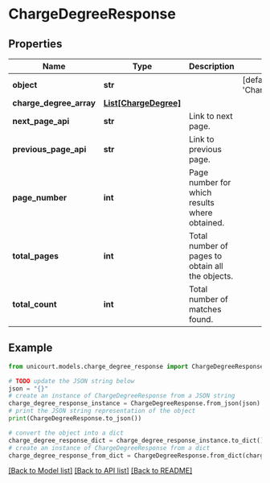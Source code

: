 # ChargeDegreeResponse


## Properties

Name | Type | Description | Notes
------------ | ------------- | ------------- | -------------
**object** | **str** |  | [default to 'ChargeDegreeResponse']
**charge_degree_array** | [**List[ChargeDegree]**](ChargeDegree.md) |  | 
**next_page_api** | **str** | Link to next page. | 
**previous_page_api** | **str** | Link to previous page. | 
**page_number** | **int** | Page number for which results where obtained. | 
**total_pages** | **int** | Total number of pages to obtain all the objects. | 
**total_count** | **int** | Total number of matches found. | 

## Example

```python
from unicourt.models.charge_degree_response import ChargeDegreeResponse

# TODO update the JSON string below
json = "{}"
# create an instance of ChargeDegreeResponse from a JSON string
charge_degree_response_instance = ChargeDegreeResponse.from_json(json)
# print the JSON string representation of the object
print(ChargeDegreeResponse.to_json())

# convert the object into a dict
charge_degree_response_dict = charge_degree_response_instance.to_dict()
# create an instance of ChargeDegreeResponse from a dict
charge_degree_response_from_dict = ChargeDegreeResponse.from_dict(charge_degree_response_dict)
```
[[Back to Model list]](../README.md#documentation-for-models) [[Back to API list]](../README.md#documentation-for-api-endpoints) [[Back to README]](../README.md)


